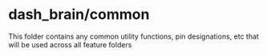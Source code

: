 # dash_brain/common
This folder contains any common utility functions, pin designations, etc that will be used across all feature folders
